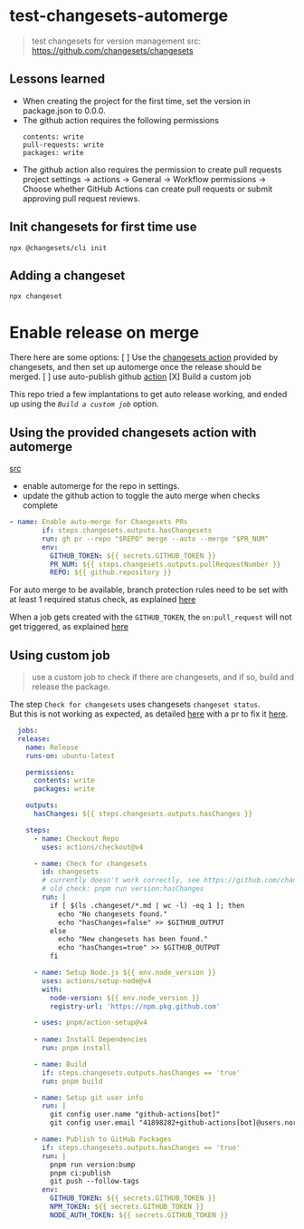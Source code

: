 # test-changesets-automerge
> test changesets for version management
> src: https://github.com/changesets/changesets

## Lessons learned
- When creating the project for the first time, set the version in package.json to 0.0.0.
- The github action requires the following permissions
  ```
  contents: write
  pull-requests: write
  packages: write
  ```
- The github action also requires the permission to create pull requests 
project settings -> actions -> General -> Workflow permissions -> Choose whether GitHub Actions can create pull requests or submit approving pull request reviews.

## Init changesets for first time use
 `npx @changesets/cli init`

## Adding a changeset
`npx changeset`

# Enable release on merge
There here are some options:
[ ] Use the [changesets action](https://github.com/changesets/action) provided by changesets, and then set up automerge once the release should be merged.
[ ] use auto-publish github [action](https://github.com/JamilOmar/autopublish-changesets-action)
[X] Build a custom job

This repo tried a few implantations to get auto release working, and ended up using the *`Build a custom job`* option.

## Using the provided changesets action with automerge
[src](https://github.com/changesets/action/issues/310#issuecomment-2770423999)
- enable automerge for the repo in settings.
- update the github action to toggle the auto merge when checks complete


```yml
- name: Enable auto-merge for Changesets PRs
        if: steps.changesets.outputs.hasChangesets
        run: gh pr --repo "$REPO" merge --auto --merge "$PR_NUM"
        env:
          GITHUB_TOKEN: ${{ secrets.GITHUB_TOKEN }}
          PR_NUM: ${{ steps.changesets.outputs.pullRequestNumber }}
          REPO: ${{ github.repository }}
```

For auto merge to be available, branch protection rules need to be set with at least 1 required status check, as explained [here](https://github.com/orgs/community/discussions/53088#discussioncomment-5992953)

When a job gets created with the `GITHUB_TOKEN`, the `on:pull_request` will not get triggered, as explained [here](https://github.com/orgs/community/discussions/65321#discussioncomment-6861423)

## Using custom job
> use a custom job to check if there are changesets, and if so, build and release the package.

The step `Check for changesets` uses changesets `changeset status`.  
But this is not working as expected, as detailed [here](https://github.com/changesets/changesets/issues/1036) with a pr to fix it [here](https://github.com/changesets/changesets/pull/1345).

```yml
  jobs:
  release:
    name: Release
    runs-on: ubuntu-latest

    permissions:
      contents: write
      packages: write

    outputs:
      hasChanges: ${{ steps.changesets.outputs.hasChanges }}

    steps:
      - name: Checkout Repo
        uses: actions/checkout@v4

      - name: Check for changesets
        id: changesets
        # currently doesn't work correctly, see https://github.com/changesets/changesets/issues/1036
        # old check: pnpm run version:hasChanges
        run: |
          if [ $(ls .changeset/*.md | wc -l) -eq 1 ]; then
            echo "No changesets found."
            echo "hasChanges=false" >> $GITHUB_OUTPUT
          else
            echo "New changesets has been found."
            echo "hasChanges=true" >> $GITHUB_OUTPUT
          fi

      - name: Setup Node.js ${{ env.node_version }}
        uses: actions/setup-node@v4
        with:
          node-version: ${{ env.node_version }}
          registry-url: 'https://npm.pkg.github.com'

      - uses: pnpm/action-setup@v4
      
      - name: Install Dependencies
        run: pnpm install

      - name: Build
        if: steps.changesets.outputs.hasChanges == 'true'
        run: pnpm build

      - name: Setup git user info
        run: | 
          git config user.name "github-actions[bot]"
          git config user.email "41898282+github-actions[bot]@users.noreply.github.com"   

      - name: Publish to GitHub Packages
        if: steps.changesets.outputs.hasChanges == 'true'
        run: |
          pnpm run version:bump
          pnpm ci:publish
          git push --follow-tags
        env:
          GITHUB_TOKEN: ${{ secrets.GITHUB_TOKEN }}
          NPM_TOKEN: ${{ secrets.GITHUB_TOKEN }}
          NODE_AUTH_TOKEN: ${{ secrets.GITHUB_TOKEN }}
```

